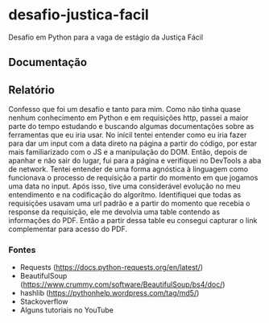 # desafio-justica-facil
Desafio em Python para a vaga de estágio da Justiça Fácil

## Documentação

## Relatório
Confesso que foi um desafio e tanto para mim. Como não tinha quase nenhum conhecimento em Python e em requisições http, passei a maior parte do tempo estudando e buscando algumas documentações sobre as ferramentas que eu iria usar.
No inícil tentei entender como eu iria fazer para dar um input com a data direto na página a partir do código, por estar mais familiarizado com o JS e a manipulação do DOM.
Então, depois de apanhar e não sair do lugar, fui para a página e verifiquei no DevTools a aba de network. Tentei entender de uma forma agnóstica à linguagem como funcionava o processo de requisição a partir do momento em que jogamos uma data no input.
Após isso, tive uma considerável evolução no meu entendimento e na codificação do algorítmo.
Identifiquei que todas as requisições usavam uma url padrão e a partir do momento que recebia o response da requisição, ele me devolvia uma table contendo as informações do PDF. Então a partir dessa table eu consegui capturar o link complementar para acesso do PDF.

### Fontes
- Requests (https://docs.python-requests.org/en/latest/)
- BeautifulSoup (https://www.crummy.com/software/BeautifulSoup/bs4/doc/)
- hashlib (https://pythonhelp.wordpress.com/tag/md5/)
- Stackoverflow
- Alguns tutoriais no YouTube
